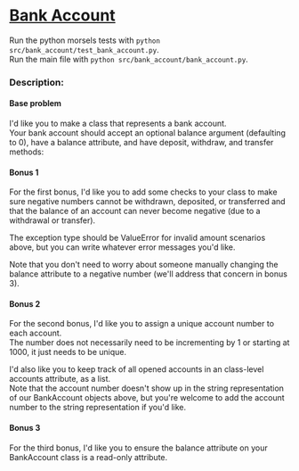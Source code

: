 # [Bank Account](https://www.pythonmorsels.com/exercises/7b02e2aae0634dc4a6f8cec15d1e1a8a)

Run the python morsels tests with `python src/bank_account/test_bank_account.py`.\
Run the main file with `python src/bank_account/bank_account.py`.

### Description:
#### Base problem
I'd like you to make a class that represents a bank account.\
Your bank account should accept an optional balance argument (defaulting to 0), have a balance attribute, and have deposit, withdraw, and transfer methods:

#### Bonus 1
For the first bonus, I'd like you to add some checks to your class to make sure negative numbers cannot be withdrawn, deposited, or transferred and that the balance of an account can never become negative (due to a withdrawal or transfer).

The exception type should be ValueError for invalid amount scenarios above, but you can write whatever error messages you'd like.

Note that you don't need to worry about someone manually changing the balance attribute to a negative number (we'll address that concern in bonus 3).

#### Bonus 2
For the second bonus, I'd like you to assign a unique account number to each account.\
The number does not necessarily need to be incrementing by 1 or starting at 1000, it just needs to be unique.

I'd also like you to keep track of all opened accounts in an class-level accounts attribute, as a list.\
Note that the account number doesn't show up in the string representation of our BankAccount objects above, but you're welcome to add the account number to the string representation if you'd like.

#### Bonus 3
For the third bonus, I'd like you to ensure the balance attribute on your BankAccount class is a read-only attribute.
